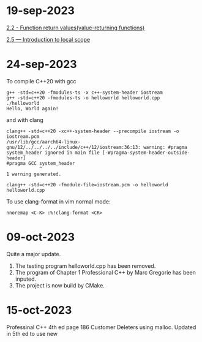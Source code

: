 19-sep-2023
===
[2.2 - Function return values(value-returning functions)](https://www.learncpp.com/cpp-tutorial/function-return-values-value-returning-functions/)

[2.5 — Introduction to local scope](https://www.learncpp.com/cpp-tutorial/introduction-to-local-scope/)

24-sep-2023
===

To compile C++20 with gcc
```
g++ -std=c++20 -fmodules-ts -x c++-system-header iostream
g++ -std=c++20 -fmodules-ts -o helloworld helloworld.cpp
./helloworld
Hello, World again!
```

and with clang
```
clang++ -std=c++20 -xc++-system-header --precompile iostream -o iostream.pcm
/usr/lib/gcc/aarch64-linux-gnu/12/../../../../include/c++/12/iostream:36:13: warning: #pragma system_header ignored in main file [-Wpragma-system-header-outside-header]
#pragma GCC system_header
            ^
1 warning generated.

clang++ -std=c++20 -fmodule-file=iostream.pcm -o helloworld helloworld.cpp
```

To use clang-format in vim normal mode:
```
nnoremap <C-K> :%!clang-format <CR>
```

09-oct-2023
===
Quite a major update.

1. The testing program helloworld.cpp has been removed.
2. The program of Chapter 1 Professional C++ by Marc Gregorie has been inputed.
3. The project is now build by CMake.


15-oct-2023
===
Professinal C++ 4th ed page 186 Customer Deleters using malloc. Updated in 5th ed to use new
